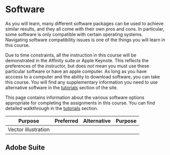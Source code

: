 # Software

As you will learn, many different software packages can be used to achieve similar results, and they all come with their own pros and cons. In particular, some software is only compatible with certain operating systems. Navigating software compatibility issues is one of the things you will learn in  this course. 

Due to time constraints, all the instruction in this course will be demonstrated in the Affinity suite or Apple Keynote. This reflects the preferences of the instructor, but does *not* mean you must use these particular software or have an apple computer. As long as you have acccess to a computer and the ability to download software, you can take this course. You will find any supplementary information you need to use alternative software in the [tutorials](/vizcomm/tutorials/) section of the site. 

This page contains information about the various software options appropriate for completing the assignments in this course. You can find detailed walkthrough in the [tutorials](/vizcomm/tutorials/) section. 


| Purpose              | Preferred | Alternative | Purpose |
| -------------------- | ---------- | ----------- | ------- |
| Vector illustration  | 

## Adobe Suite